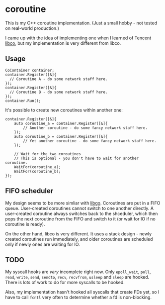 # coroutine

This is my C++ coroutine implementation. (Just a small hobby - not tested on real-world production.)

I came up with the idea of implementing one when I learned of Tencent [libco](https://github.com/Tencent/libco), but
my implementation is very different from libco.

## Usage

```
CoContainer container;
container.Register([&]{
  // Coroutine A - do some network staff here.
});
container.Register([&]{
  // Coroutine B - do some network staff here.
});
container.Run();
```

It's possible to create new coroutines within another one:

```
container.Register([&]{
    auto coroutine_a = container.Register([&]{
        // Another coroutine - do some fancy network staff here.
    });
    auto coroutine_b = container.Register([&]{
        // Yet another coroutine - do some fancy network staff here.
    });

    // Wait for the two coroutines
    // This is optional - you don't have to wait for another coroutine.
    WaitFor(coroutine_a);
    WaitFor(coroutine_b);
});
```

## FIFO scheduler

My design seems to be more simliar with [libgo](https://github.com/yyzybb537/libgo).
Coroutines are put in a FIFO queue.
User-created coroutines cannot switch to one another directly.  A user-created coroutine always switches back to the shceduler, which then pops the next
coroutine from the FIFO and switch to it (or wait for IO if no coroutine is ready).

On the other hand, libco is very different.
It uses a stack design - newly created coroutines run immediately, and older coroutines are scheduled only if newly ones are waiting for IO.

## TODO

My syscall hooks are *very* incomplete right now.  Only `epoll_wait`, `poll`, `read`, `write`, `send`, `sendto`, `recv`, `recvfrom`, `usleep` and `sleep` are hooked.
There is lots of work to do for more syscalls to be hooked.

Also, my implementation hasn't hooked all syscalls that create FDs yet, so I have to call `fcntl` very often to determine whether a fd is non-blocking.
